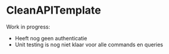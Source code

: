 # CleanAPITemplate

Work in progress:
* Heeft nog geen authenticatie
* Unit testing is nog niet klaar voor alle commands en queries
